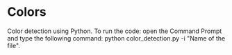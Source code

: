 # Colors
Color detection using Python.
To run the code: open the Command Prompt and type the following command: python color_detection.py -i "Name of the file".
